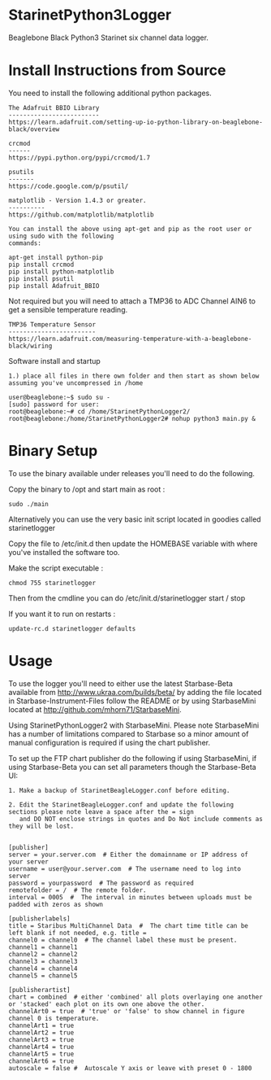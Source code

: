 StarinetPython3Logger
=====================

Beaglebone Black Python3 Starinet six channel data logger. 

Install Instructions from Source
================================

You need to install the following additional python packages.

    The Adafruit BBIO Library 
    -------------------------
    https://learn.adafruit.com/setting-up-io-python-library-on-beaglebone-black/overview

    crcmod
    ------
    https://pypi.python.org/pypi/crcmod/1.7

    psutils
    -------
    https://code.google.com/p/psutil/

    matplotlib - Version 1.4.3 or greater.
    ----------
    https://github.com/matplotlib/matplotlib

    You can install the above using apt-get and pip as the root user or using sudo with the following
    commands:

    apt-get install python-pip
    pip install crcmod
    pip install python-matplotlib
    pip install psutil
    pip install Adafruit_BBIO



Not required but you will need to attach a TMP36 to ADC Channel AIN6 to get a sensible temperature reading.

    TMP36 Temperature Sensor
    ------------------------
    https://learn.adafruit.com/measuring-temperature-with-a-beaglebone-black/wiring

Software install and startup

    1.) place all files in there own folder and then start as shown below assuming you've uncompressed in /home

    user@beaglebone:~$ sudo su -                   
    [sudo] password for user: 
    root@beaglebone:~# cd /home/StarinetPythonLogger2/
    root@beaglebone:/home/StarinetPythonLogger2# nohup python3 main.py &

Binary Setup
============

To use the binary available under releases you'll need to do the following. 

Copy the binary to /opt and start main as root :

    sudo ./main 

Alternatively you can use the very basic init script located in goodies called starinetlogger

Copy the file to /etc/init.d then update the HOMEBASE variable with where you've installed the software too.

Make the script executable :

    chmod 755 starinetlogger

Then from the cmdline you can do /etc/init.d/starinetlogger start / stop

If you want it to run on restarts :

    update-rc.d starinetlogger defaults
    
Usage
=====
    
To use the logger you'll need to either use the latest Starbase-Beta available from http://www.ukraa.com/builds/beta/
by adding the file located in Starbase-Instrument-Files follow the README or by using StarbaseMini located at
http://github.com/mhorn71/StarbaseMini.

Using StarinetPythonLogger2 with StarbaseMini.  Please note StarbaseMini has a number of limitations compared to Starbase
so a minor amount of manual configuration is required if using the chart publisher.  

To set up the FTP chart publisher do the following if using StarbaseMini, if using Starbase-Beta you can set all parameters
though the Starbase-Beta UI:

    1. Make a backup of StarinetBeagleLogger.conf before editing. 
    
    2. Edit the StarinetBeagleLogger.conf and update the following sections please note leave a space after the = sign
       and DO NOT enclose strings in quotes and Do Not include comments as they will be lost.
    
    
    [publisher]
    server = your.server.com  # Either the domainname or IP address of your server
    username = user@your.server.com  # The username need to log into server
    password = yourpassword  # The password as required
    remotefolder = /  # The remote folder.
    interval = 0005  #  The interval in minutes between uploads must be padded with zeros as shown
    
    [publisherlabels]
    title = Staribus MultiChannel Data  #  The chart time title can be left blank if not needed, e.g. title = 
    channel0 = channel0  # The channel label these must be present. 
    channel1 = channel1
    channel2 = channel2
    channel3 = channel3
    channel4 = channel4
    channel5 = channel5
    
    [publisherartist]
    chart = combined  # either 'combined' all plots overlaying one another or 'stacked' each plot on its own one above the other.
    channelArt0 = true  # 'true' or 'false' to show channel in figure channel 0 is temperature.
    channelArt1 = true
    channelArt2 = true
    channelArt3 = true
    channelArt4 = true
    channelArt5 = true
    channelArt6 = true
    autoscale = false #  Autoscale Y axis or leave with preset 0 - 1800